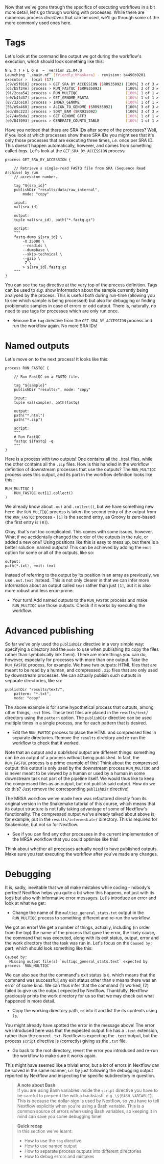 Now that we've gone through the specifics of executing workflows in a bit more
detail, let's go through working with processes. While there are numerous
process *directives* that can be used, we'll go through some of the more
commonly used ones here.

# Tags

Let's look at the command line output we got during the workflow's execution,
which should look something like this:

```bash
N E X T F L O W  ~  version 21.04.0
Launching `./main.nf` [friendly_bhaskara] - revision: b4490b9201
executor >  local (17)
[c9/e5f818] process > GET_SRA_BY_ACCESSION (SRR935092) [100%] 3 of 3 ✔
[d5/b5f24e] process > RUN_FASTQC (SRR935092)           [100%] 3 of 3 ✔
[91/2cea54] process > RUN_MULTIQC                      [100%] 1 of 1 ✔
[e0/b4fd37] process > GET_GENOME_FASTA                 [100%] 1 of 1 ✔
[87/32ce10] process > INDEX_GENOME                     [100%] 1 of 1 ✔
[56/e9a460] process > ALIGN_TO_GENOME (SRR935092)      [100%] 3 of 3 ✔
[ed/d8c223] process > SORT_BAM (SRR935092)             [100%] 3 of 3 ✔
[e7/4a6bda] process > GET_GENOME_GFF3                  [100%] 1 of 1 ✔
[e9/84f093] process > GENERATE_COUNTS_TABLE            [100%] 1 of 1 ✔
```

Have you noticed that there are SRA IDs after some of the processes? Well, if
you look at which processes show these SRA IDs you might see that it's only
those processes that are executing three times, *i.e.* once per SRA ID. This
doesn't happen automatically, however, and comes from something called *tags*.
Let's look at the `GET_SRA_BY_ACCESSION` process:

```nextflow
process GET_SRA_BY_ACCESSION {

    // Retrieve a single-read FASTQ file from SRA (Sequence Read Archive) by run
    // accession number.

    tag "${sra_id}"
    publishDir "results/data/raw_internal",
        mode: "copy"

    input:
    val(sra_id)

    output:
    tuple val(sra_id), path("*.fastq.gz")

    script:
    """
    fastq-dump ${sra_id} \
        -X 25000 \
        --readids \
        --dumpbase \
        --skip-technical \
        --gzip \
        -Z \
        > ${sra_id}.fastq.gz
    """
}
```

You can see the `tag` directive at the very top of the process definition. Tags
can be used to *e.g.* show information about the sample currently being analysed
by the process. This is useful both during run-time (allowing you to see which
sample is being processed) but also for debugging or finding problematic samples
in case of errors or odd output. There is, naturally, no need to use tags for
processes which are only run once.

* Remove the `tag` directive from the `GET_SRA_BY_ACCESSION` process and run the
  workflow again. No more SRA IDs!

# Named outputs

Let's move on to the next process! It looks like this:

```nextflow
process RUN_FASTQC {

    // Run FastQC on a FASTQ file.

    tag "${sample}"
    publishDir "results/", mode: "copy"

    input:
    tuple val(sample), path(fastq)

    output:
    path("*.html")
    path("*.zip")

    script:
    """
    # Run FastQC
    fastqc ${fastq} -q
    """
}
```

Here is a process with two outputs! One contains all the `.html` files, while
the other contains all the `.zip` files. How is this handled in the workflow
definition of downstream processes that use the outputs? The `RUN_MULTIQC`
process uses this output, and its part in the workflow definition looks like
this:

```nextflow
RUN_MULTIQC (
    RUN_FASTQC.out[1].collect()
)
```

We already know about `.out` and `.collect()`, but we have something new here:
the `RUN_MULTIQC` process is taken the second entry of the output from the
`RUN_FASTQC` process - `[1]` is the second entry, as Groovy is zero-based (the
first entry is `[0]`).

Okay, that's not too complicated. This comes with some issues, however. What if
we accidentally changed the order of the outputs in the rule, or added a new
one? Using positions like this is easy to mess up, but there is a better
solution: named outputs! This can be achieved by adding the `emit` option for
some or all of the outputs, like so:

```nextflow
output:
path(*.txt), emit: text
```

Instead of referring to the output by its position in an array as previously, we
use `.out.text` instead. This is not only clearer in that we can infer more
information about an output called `text` rather than just `[1]`, but it is also
more robust and less error-prone.

* Your turn! Add named outputs to the `RUN_FASTQC` process and make
  `RUN_MULTIQC` use those outputs. Check if it works by executing the workflow.

# Advanced publishing

So far we've only used the `publishDir` directive in a very simple way:
specifying a directory and the `mode` to use when publishing (to copy the files
rather than symbolically link them). There are more things you can do, however,
especially for processes with more than one output. Take the `RUN_FASTQC`
process, for example. We have two outputs: HTML files that are meant to be read
by a human, and compressed `.zip` files that are only used by downstream
processes. We can actually publish such outputs in separate directories, like
so:

```nextflow
publishDir "results/text/",
    pattern: "*.txt",
    mode: "copy"
```

The above example is for some hypothetical process that outputs, among other
things, `.txt` files. These text files are placed in the `results/text/`
directory using the `pattern` option. The `publishDir` directive can be used
multiple times in a single process, one for each pattern that is desired.

* Edit the `RUN_FASTQC` process to place the HTML and compressed files in
  separate directories. Remove the `results` directory and re-run the workflow
  to check that it worked.

Note that an output and a *published* output are different things: something can
be an output of a process without being published. In fact, the `RUN_FASTQC`
process is a prime example of this! Think about the compressed output: this
output is only used by the downstream process `RUN_MULTIQC` and is never meant
to be viewed by a human or used by a human in some downstream task not part of
the pipeline itself. We would thus like to keep the compressed files as an
output, but not publish said output. How do we do this? Just remove the
corresponding `publishDir` directive!

The MRSA workflow we've made here was refactored directly from its original
version in the Snakemake tutorial of this course, which means that its output
structure is not fully taking advantage of some of Nextflow's functionality.
The compressed output we've already talked about above is, for example, put in
the `results/intermediate/` directory. This is required for Snakemake, but not
so for Nextflow.

* See if you can find any other processes in the current implementation of the
  MRSA workflow that you could optimise like this!

Think about whether all processes actually need to have published outputs. Make
sure you test executing the workflow after you've made any changes.

# Debugging

It is, sadly, inevitable that we all make mistakes while coding - nobody's
perfect! Nextflow helps you quite a bit when this happens, not just with its
logs but also with informative error messages. Let's introduce an error and look
at what we get:

* Change the name of the `multiqc_general_stats.txt` output in the `RUN_MULTIQC`
  process to something different and re-run the workflow.

We got an error! We get a number of things, actually, including (in order from
the top) the name of the process that gave the error, the likely cause, the
command that was executed, along with its exit status, output, error and the
work directory that the task was run in. Let's focus on the `Caused by:` part,
which should look something like this:

```no-highlight
Caused by:
  Missing output file(s) `multiqc_general_stats.text` expected by process `RUN_MULTIQC`
```

We can also see that the command's exit status is `0`, which means that the
command was successful; any exit status other than `0` means there was an error
of some kind. We can thus infer that the command (1) worked, (2) failed to give
us the output expected by Nextflow. Thankfully, Nextflow graciously prints the
work directory for us so that we may check out what happened in more detail.

* Copy the working directory path, `cd` into it and list the its contents using
  `ls`.

You might already have spotted the error in the message above! The error we
introduced here was that the expected output file has a `.text` extension,
rather than the correct `.txt`. Nextflow is expecting the `.text` output, but
the process `script` directive is (correctly) giving us the `.txt` file.

* Go back to the root directory, revert the error you introduced and re-run the
  workflow to make sure it works again.

This might have seemed like a trivial error, but a lot of errors in Nextflow can
be solved in the same manner, *i.e.* by just following the debugging output
reported by Nextflow and inspecting the specific subdirectory in question.

> **A note about Bash** <br>
> If you are using Bash variables inside the `script` directive you have to be
> careful to prepend the with a backslash, *e.g.* `\${BASH_VARIABLE}`. This is
> because the dollar-sign is used by Nextflow, so you have to tell Nextflow
> explicitly when you're using a Bash variable. This is a common source of
> errors when using Bash variables, so keeping it in mind can save you some
> debugging time!

> **Quick recap** <br>
> In this section we've learnt:
>
> * How to use the `tag` directive
> * How to use named output
> * How to separate process outputs into different directories
> * How to debug errors and mistakes
